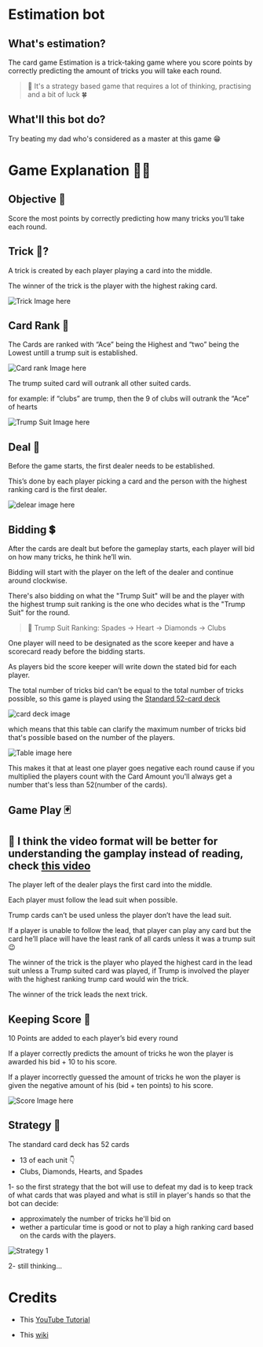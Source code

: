 # Estimation bot

## What's estimation?
The card game Estimation is a trick-taking game where you score points by correctly predicting the amount of tricks you will take each round.

>🌟 It's a strategy based game that requires a lot of thinking, practising and a bit of luck 🍀

## What'll this bot do?
Try beating my dad who's considered as a master at this game 😁

# Game Explanation 👨‍🏫

## Objective 🤔
Score the most points by correctly predicting how many tricks you’ll take each round.

## Trick 🎃?
A trick is created by each player playing a card into 
the middle.

The winner of the trick is the player with the highest 
raking card.

![Trick Image here](https://github.com/YassinEldeeb/estimation-bot/blob/main/images/trick.png)

## Card Rank 💪
The Cards are ranked with “Ace” being the Highest and “two” being the Lowest untill a trump suit is established.

![Card rank Image here](https://github.com/YassinEldeeb/estimation-bot/blob/main/images/ranks.png)

The trump suited card will outrank all other suited cards.

for example: if “clubs” are trump, then the 9 of clubs will outrank the “Ace” of hearts

![Trump Suit Image here](https://github.com/YassinEldeeb/estimation-bot/blob/main/images/trumpSuit.png)

## Deal 🤝
Before the game starts, the first dealer needs to be established.

This’s done by each player picking a card and the person with the highest ranking card is the first dealer.

![delear image here](https://github.com/YassinEldeeb/estimation-bot/blob/main/images/dealer.png)

## Bidding 💲

After the cards are dealt but before the gameplay 
starts, each player will bid on how many tricks,
he think he’ll win.

Bidding will start with the player on the left of the 
dealer and continue around clockwise.

There's also bidding on what the "Trump Suit" will be and the player with the highest trump suit ranking is the one who decides what is the "Trump Suit" for the round.

>🌟 Trump Suit Ranking: Spades -> Heart -> Diamonds -> Clubs

One player will need to be designated as the score
keeper and have a scorecard ready before the 
bidding starts.

As players bid the score keeper will write down the
stated bid for each player.

The total number of tricks bid can’t be equal to the total
number of tricks possible, so this game is played using the [Standard 52-card deck](https://en.wikipedia.org/wiki/Standard_52-card_deck)


![card deck image](https://github.com/YassinEldeeb/estimation-bot/blob/main/images/standard%2052-card-deck.png)

which means that this table can clarify the maximum number of tricks bid that's possible based on the number of the players.


![Table image here](https://github.com/YassinEldeeb/estimation-bot/blob/main/images/table.png)

This makes it that at least one player goes negative each round cause if you multiplied the players count with the Card Amount you'll always get a number that's less than 52(number of the cards).

## Game Play 🃏

## 🌟 I think the video format will be better for understanding the gamplay instead of reading, check [this video](https://youtu.be/aqmiD5RTBkI?t=171)

The player left of the dealer plays the first card into
the middle.

Each player must follow the lead suit when possible.

Trump cards can’t be used unless the player don’t 
have the lead suit.

If a player is unable to follow the lead, that player 
can play any card but the card he’ll place will have 
the least rank of all cards unless it was a trump suit 😉

The winner of the trick is the player who played the
highest card in the lead suit unless a Trump suited
card was played, if Trump is involved the player with
the highest ranking trump card would win the trick.

The winner of the trick leads the next trick.

## Keeping Score 💯

10 Points are added to each player’s bid every round

If a player correctly predicts the amount of tricks he
won the player is awarded his bid + 10 to his score.

If a player incorrectly guessed the amount of tricks
he won the player is given the negative amount of 
his (bid + ten points) to his score.

![Score Image here](https://github.com/YassinEldeeb/estimation-bot/blob/main/images/score.png)

## Strategy 🤖

The standard card deck has 52 cards
- 13 of each unit 👇
- Clubs, Diamonds, Hearts, and Spades

1- so the first strategy that the bot will use to defeat my dad is to keep track of what cards that was played and what is still in player's hands so that the bot can decide:

- approximately the number of tricks he'll bid on
- wether a particular time is good or not to play a high ranking card based on the cards with the players. 


![Strategy 1](https://github.com/YassinEldeeb/estimation-bot/blob/main/images/strategy1.png)

2- still thinking...

# Credits

- This [YouTube Tutorial](https://www.youtube.com/watch?v=aqmiD5RTBkI)

- This [wiki](https://en.wikipedia.org/wiki/Standard_52-card_deck)
